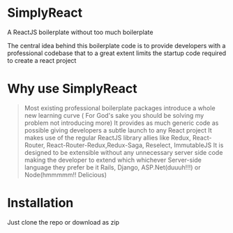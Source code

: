 # SimplyReact
A ReactJS boilerplate without too much boilerplate

The central idea behind this boilerplate code is to provide developers with a professional codebase that to a great extent limits the startup code required to create a react project

# Why use SimplyReact
> Most existing professional boilerplate packages introduce a whole new learning curve ( For God's sake you should be solving my problem not introducing more)
> It provides as much generic code as possible giving developers a subtle launch to any React project 
> It makes use of the regular ReactJS library allies like Redux, React-Router, React-Router-Redux,Redux-Saga, Reselect, ImmutableJS
> It is designed to be extensible without any unnecessary server side code making the developer to extend which whichever Server-side language they prefer be it Rails, Django, ASP.Net(duuuh!!!) or Node(hmmmmm!! Delicious)

# Installation
Just clone the repo or download as zip

